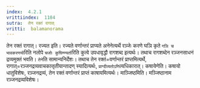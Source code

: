 ```yaml
---
index:  4.2.1
vrittiindex:  1184
sutra:  तेन रक्तं रागात्
vritti:  balamanorama 
---
```


तेन रक्तं रागात्। रज्यत इति। रज्यते वर्णान्तरं प्राप्यते अनेनेत्यर्थे रञ्जेः करणे घञि कृते `गञि च भावकरणयो`रिति नलोपे `चजोः कुघिण्ण्यतो`रिति कुत्वे उपधावृद्धौ रागशब्द इत्यर्थः। तथाच रागशब्देन रञ्जनसाधनं द्रव्यमुक्तं भवति। `तेने`ति सामान्यनिर्देशः। तथाच तेन रक्तं=वर्णान्तरं प्राप्तमित्यर्थे, रागात्=रञ्जनद्रव्यवाचकात्तृतीयान्तादण् स्यादित्यर्थः, `प्राग्दीव्यतोऽणि`त्यधिकारात्। कषायेणेति। कषायो धातुविशेषः, रञ्जनद्रव्यं, तेन रक्तं वर्णान्तरं प्राप्तं काषायमित्यर्थः। माञ्जिष्ठमिति। मञ्जिष्ठानाम रञ्जनद्रव्यविशेषः।

